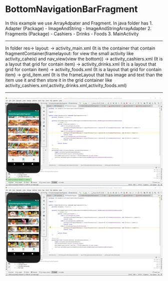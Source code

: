 # BottomNavigationBarFragment

In this example we use ArrayAdpater and Fragment.
In java folder has 1. Adapter (Package)
                      - ImageAndString
                      - ImageAndStringArrayAdapter
                   2. Fragments (Package)
                         - Cashiers
                         - Drinks
                         - Foods
                   3. MainActivity
***
In folder res-> layout:
                   -> activity_main.xml (It is the container that contain fragmentContainer(framelayout: for view the small activity like                                           activity_caheis) and nav_view(view the bottom))
                   -> activity_cashiers.xml (It is a layout that grid for contain item)
                   -> activity_drinks.xml (It is a layout that grid for contain item)
                   -> activity_foods.xml (It is a layout that grid for contain item)
                   -> grid_item.xml (It is the frameLayout that has image and text than the item use it and then store it in the grid                                           container like activity_cashiers.xml,activity_drinks.xml,activity_foods.xml)
                    
***
![](https://raw.githubusercontent.com/VIRAK33/BottomNavigationBarFragment/master/img/food.png)
![](https://raw.githubusercontent.com/VIRAK33/BottomNavigationBarFragment/master/img/drink.png)

